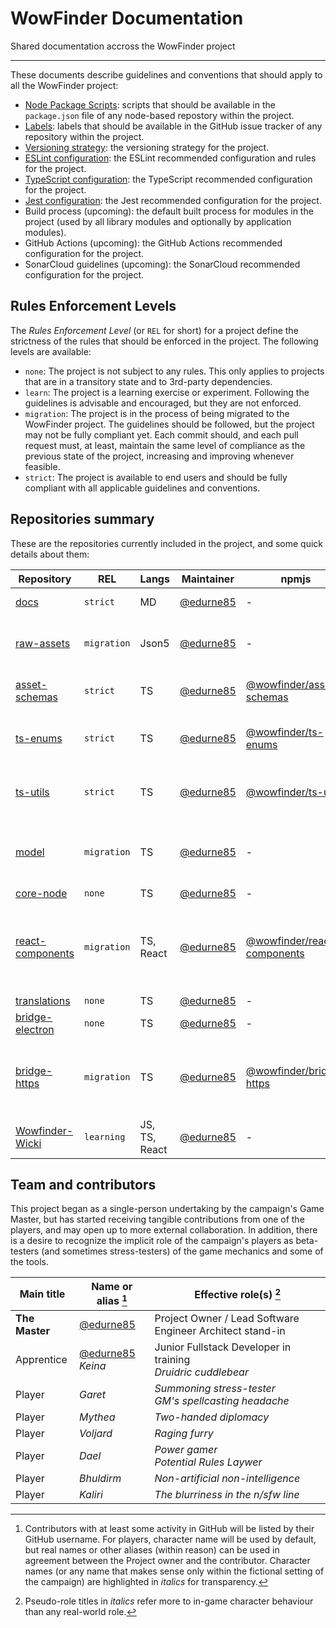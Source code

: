 # WowFinder Documentation

Shared documentation accross the WowFinder project

---

These documents describe guidelines and conventions that should apply to all the WowFinder project:

- [Node Package Scripts](en/node-package-scripts.md): scripts that should be available in the `package.json` file of any node-based repostory within the project.
- [Labels](en/issue-labels.md): labels that should be available in the GitHub issue tracker of any repository within the project.
- [Versioning strategy](en/versioning.md): the versioning strategy for the project.
- [ESLint configuration](en/eslint-rules.md): the ESLint recommended configuration and rules for the project.
- [TypeScript configuration](en/typescript.md): the TypeScript recommended configuration for the project.
- [Jest configuration](/en/jest-settings.md): the Jest recommended configuration for the project.
- Build process (upcoming): the default built process for modules in the project (used by all library modules and optionally by application modules).
- GitHub Actions (upcoming): the GitHub Actions recommended configuration for the project.
- SonarCloud guidelines (upcoming): the SonarCloud recommended configuration for the project.

## Rules Enforcement Levels

The _Rules Enforcement Level_ (or `REL` for short) for a project define the strictness of the rules that should be enforced in the project. The following levels are available:

- `none`: The project is not subject to any rules. This only applies to projects that are in a transitory state and to 3rd-party dependencies.
- `learn`: The project is a learning exercise or experiment. Following the guidelines is advisable and encouraged, but they are not enforced.
- `migration`: The project is in the process of being migrated to the WowFinder project. The guidelines should be followed, but the project may not be fully compliant yet. Each commit should, and each pull request must, at least, maintain the same level of compliance as the previous state of the project, increasing and improving whenever feasible.
- `strict`: The project is available to end users and should be fully compliant with all applicable guidelines and conventions.

## Repositories summary

These are the repositories currently included in the project, and some quick details about them:

| Repository | REL    | Langs | Maintainer | npmjs | Description |
|------------|--------|-------|------------|-------|-------------|
| [docs](https://github.com/WowFinder/docs) | `strict` | MD | [@edurne85](https://github.com/edurne85)  | -     | This documentation |
| [raw-assets](https://github.com/WowFinder/raw-assets) | `migration` | Json5 | [@edurne85](https://github.com/edurne85) | - | Raw asset files for the WowFinder campaign |
| [asset-schemas](https://github.com/WowFinder/asset-schemas) | `strict` | TS | [@edurne85](https://github.com/edurne85) | [@wowfinder/asset-schemas](https://www.npmjs.com/package/@wowfinder/asset-schemas) | Types and validation for the raw assets |
| [ts-enums](https://github.com/WowFinder/ts-enums) | `strict` | TS | [@edurne85](https://github.com/edurne85) | [@wowfinder/ts-enums](https://www.npmjs.com/package/@wowfinder/ts-enums) | TypeScript enums for the WowFinder project |
| [ts-utils](https://github.com/WowFinder/ts-utils) | `strict` | TS | [@edurne85](https://github.com/edurne85) | [@wowfinder/ts-utils](https://www.npmjs.com/package/@wowfinder/ts-utils) | TypeScript utilities for the WowFinder project |
| [model](https://github.com/WowFinder/model) | `migration` | TS | [@edurne85](https://github.com/edurne85) | - | Rules and types model for the WowFinder project |
| [core-node](https://github.com/WowFinder/core-node) | `none` | TS | [@edurne85](https://github.com/edurne85) | - | (upcoming) |
| [react-components](https://github.com/WowFinder/react-components) | `migration` | TS, React | [@edurne85](https://github.com/edurne85) | [@wowfinder/react-components](https://www.npmjs.com/package/@wowfinder/react-components) | React-based components for the WowFinder apps (desktop, native, and web) |
| [translations](https://github.com/WowFinder/translations) | `none` | TS | [@edurne85](https://github.com/edurne85) | - | (upcoming) |
| [bridge-electron](https://github.com/WowFinder/bridge-electron) | `none` | TS | [@edurne85](https://github.com/edurne85) | - | (upcoming) |
| [bridge-https](https://github.com/WowFinder/bridge-https) | `migration` | TS | [@edurne85](https://github.com/edurne85) | [@wowfinder/bridge-https](https://www.npmjs.com/package/@wowfinder/bridge-https) | Web-based bridge code to facilitate accessing back-end(s) via https |
| [Wowfinder-Wicki](https://github.com/WowFinder/Wowfinder-Wicki) | `learning` | JS, TS, React | [@edurne85](https://github.com/AndreaKinder) | - | (description not available) |

## Team and contributors

This project began as a single-person undertaking by the campaign's Game Master, but has started receiving tangible contributions from one of the players, and may open up to more external collaboration. In addition, there is a desire to recognize the implicit role of the campaign's players as beta-testers (and sometimes stress-testers) of the game mechanics and some of the tools. 

| Main title | Name or alias [^name] | Effective role(s) [^roles] |
|------------|-----------------------|----------------------------|
| **The Master** | [@edurne85](https://github.com/edurne85) | Project Owner / Lead Software Engineer Architect stand-in |
| Apprentice | [@edurne85](https://github.com/AndreaKinder)<br>_Keina_ | Junior Fullstack Developer in training<br>_Druidric cuddlebear_ |
| Player | _Garet_ | _Summoning stress-tester_<br>_GM's spellcasting headache_ |
| Player | _Mythea_ | _Two-handed diplomacy_ |
| Player | _Voljard_ | _Raging furry_ |
| Player | _Dael_ | _Power gamer_<br>_Potential Rules Laywer_ |
| Player | _Bhuldirm_ | _Non-artificial non-intelligence_ |
| Player | _Kaliri_ | _The blurriness in the n/sfw line_ |

[^name]: Contributors with at least some activity in GitHub will be listed by their GitHub username. For players, character name will be used by default, but real names or other aliases (within reason) can be used in agreement between the Project owner and the contributor. Character names (or any name that makes sense only within the fictional setting of the campaign) are highlighted in _italics_ for transparency.

[^roles]: Pseudo-role titles in _italics_ refer more to in-game character behaviour than any real-world role.
